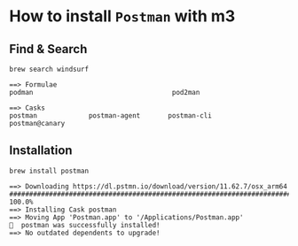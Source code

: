 # How to install `Postman` with m3

## Find & Search
```
brew search windsurf
```
```
==> Formulae
podman                                   pod2man

==> Casks
postman             postman-agent       postman-cli         postman@canary
```

## Installation
```
brew install postman
```
```
==> Downloading https://dl.pstmn.io/download/version/11.62.7/osx_arm64
######################################################################### 100.0%
==> Installing Cask postman
==> Moving App 'Postman.app' to '/Applications/Postman.app'
🍺  postman was successfully installed!
==> No outdated dependents to upgrade!
```
